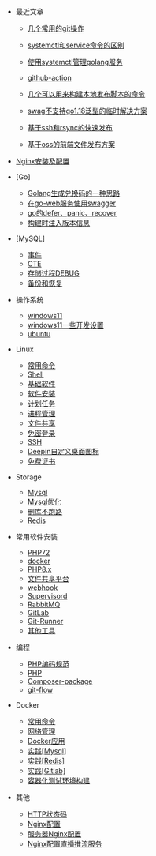 - 最近文章
  - [几个常用的git操作](article/git-cmd.md)
  
  - [systemctl和service命令的区别](article/two-cmd-different.md)
  - [使用systemctl管理golang服务](article/use-systemctl-manage-go-server)
  - [github-action](article/github-action.md)
  
  - [几个可以用来构建本地发布脚本的命令](article/deploy2.md)
  - [swag不支持go1.18泛型的临时解决方案](article/swag-unsupport-go1.18.md) 
  - [基于ssh和rsync的快速发布](article/deploy.md) 
  - [基于oss的前端文件发布方案](article/基于oss的前端文件发布方案.md)

- [Nginx安装及配置](nginx.md)

- [Go]
  - [Golang生成兑换码的一种思路](go/gen-redemption-code.md)
  - [在go-web服务使用swagger](go/golang-with-openapi3.md)
  - [go的defer、panic、recover](go/go-defer-panic-recover.md)
  - [构建时注入版本信息](go/go-build-vars.md)

- [MySQL]
  - [事件](mysql/event.md)
  - [CTE](mysql/cte.md)
  - [存储过程DEBUG](mysql/procedure.md)
  - [备份和恢复](mysql/backup-and-recovery.md)

- 操作系统
  - [windows11](os/windows-active.md)
  - [windows11一些开发设置](os/windows-settings.md)
  - [ubuntu](os/ubuntu.md)

- Linux
  - [常用命令](linux/cmd.md)
  - [Shell](linux/shell.md)
  - [基础软件](linux/soft.md)
  - [软件安装](linux/install.md)
  - [计划任务](linux/crontab.md)
  - [进程管理](linux/process.md)
  - [文件共享](linux/samba.md)
  - [免密登录](linux/no-password.md)
  - [SSH](linux/ssh.md)
  - [Deepin自定义桌面图标](linux/deepin-icon.md)
  - [免费证书](linux/linux下生成免费证书.md)
- Storage
  - [Mysql](storage/mysql.md)
  - [Mysql优化](storage/MySQL优化.md)
  - [删库不跑路](storage/recovery-mysql.md)
  - [Redis](storage/redis.md)
- 常用软件安装
  - [PHP72](install/php72.md)
  - [docker](docker/install.md)
  - [PHP8.x](install/php8.md)
  - [文件共享平台](install/filesbrowser.md)
  - [webhook](install/webook.md)
  - [Supervisord](install/soft-supervisord.md)
  - [RabbitMQ](install/rabbitmq.md)
  - [GitLab](install/gitlab.md)
  - [Git-Runner](install/git-runner.md)
  - [其他工具](install/other.md)
- 编程
  - [PHP编码规范](program/standard-php7.md)
  - [PHP](program/php.md)
  - [Composer-package](program/composer-package.md)
  - [git-flow](program/gitflow.md)
- Docker
  - [常用命令](docker/cmd.md)
  - [网络管理](docker/network.md)
  - [Docker应用](docker/usages.md)
  - [实践[Mysql]](docker/docker-mysql.md)
  - [实践[Redis]](docker/docker-redis.md)
  - [实践[Gitlab]](docker/docker-gitlab.md)
  - [容器化测试环境构建](docker/test.md)
- 其他
  - [HTTP状态码](other/http.md)
  - [Nginx配置](other/nginx.md)
  - [服务器Nginx配置](other/web-server-nginx.md)
  - [Nginx配置直播推流服务](other/live.md)
